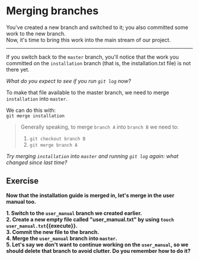 # Merging branches

You've created a new branch and switched to it; you also committed some work to the new branch.  
Now, it's time to bring this work into the main stream of our project.

---

If you switch back to the `master` branch, you'll notice that the work you committed on the `installation` branch (that is, the installation.txt file) is not there yet.

*What do you expect to see if you run `git log` now?*

To make that file available to the master branch, we need to merge `installation` into `master`.

We can do this with:  
`git merge installation`

> Generally speaking, to merge `branch A` into `branch B` we need to:  
> 1. `git checkout branch B`  
> 2. `git merge branch A`  

*Try merging `installation` into `master` and running `git log` again: what changed since last time?*

## Exercise

**Now that the installation guide is merged in, let's merge in the user manual too.**

**1. Switch to the `user_manual` branch we created earlier.**  
**2. Create a new empty file called "user_manual.txt" by using `touch user_manual.txt`{{execute}}.**  
**3. Commit the new file to the branch.**  
**4. Merge the `user_manual` branch into `master`.**  
**5. Let's say we don't want to continue working on the `user_manual`, so we should delete that branch to avoid clutter. Do you remember how to do it?**
